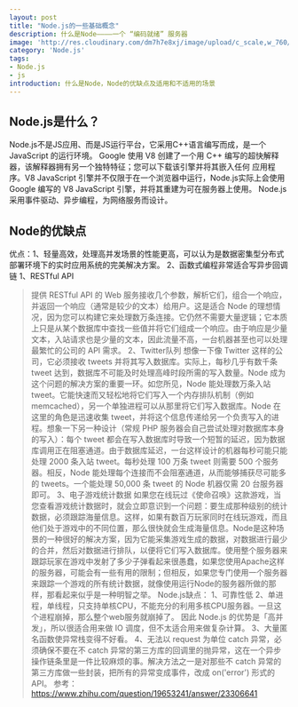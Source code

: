 ```yaml
---
layout: post
title: "Node.js的一些基础概念"
description: 什么是Node————一个 “编码就绪” 服务器
image: 'http://res.cloudinary.com/dm7h7e8xj/image/upload/c_scale,w_760/v1504807365/now-you-see-me_wtv89q.jpg'
category: 'Node.js'
tags:
- Node.js
- js
introduction: 什么是Node，Node的优缺点及适用和不适用的场景
---
```

## Node.js是什么？
Node.js不是JS应用、而是JS运行平台，它采用C++语言编写而成，是一个JavaScript 的运行环境。
Google 使用 V8 创建了一个用 C++ 编写的超快解释器，该解释器拥有另一个独特特征；您可以下载该引擎并将其嵌入任何 应用程序。V8 JavaScript 引擎并不仅限于在一个浏览器中运行，Node.js实际上会使用 Google 编写的 V8 JavaScript 引擎，并将其重建为可在服务器上使用。
Node.js采用事件驱动、异步编程，为网络服务而设计。
## Node的优缺点
优点：1、轻量高效，处理高并发场景的性能更高，可以认为是数据密集型分布式部署环境下的实时应用系统的完美解决方案。
2、函数式编程非常适合写异步回调链
1、RESTful API
>提供 RESTful API 的 Web 服务接收几个参数，解析它们，组合一个响应，并返回一个响应（通常是较少的文本）给用户。这是适合 Node 的理想情况，因为您可以构建它来处理数万条连接。它仍然不需要大量逻辑；它本质上只是从某个数据库中查找一些值并将它们组成一个响应。由于响应是少量文本，入站请求也是少量的文本，因此流量不高，一台机器甚至也可以处理最繁忙的公司的 API 需求。
2、Twitter队列
> 想像一下像 Twitter 这样的公司，它必须接收 tweets 并将其写入数据库。实际上，每秒几乎有数千条 tweet 达到，数据库不可能及时处理高峰时段所需的写入数量。Node 成为这个问题的解决方案的重要一环。如您所见，Node 能处理数万条入站 tweet。它能快速而又轻松地将它们写入一个内存排队机制（例如 memcached），另一个单独进程可以从那里将它们写入数据库。Node 在这里的角色是迅速收集 tweet，并将这个信息传递给另一个负责写入的进程。想象一下另一种设计（常规 PHP 服务器会自己尝试处理对数据库本身的写入）：每个 tweet 都会在写入数据库时导致一个短暂的延迟，因为数据库调用正在阻塞通道。由于数据库延迟，一台这样设计的机器每秒可能只能处理 2000 条入站 tweet。每秒处理 100 万条 tweet 则需要 500 个服务器。相反，Node 能处理每个连接而不会阻塞通道，从而能够捕获尽可能多的 tweets。一个能处理 50,000 条 tweet 的 Node 机器仅需 20 台服务器即可。
3、电子游戏统计数据
> 如果您在线玩过《使命召唤》这款游戏，当您查看游戏统计数据时，就会立即意识到一个问题：要生成那种级别的统计数据，必须跟踪海量信息。这样，如果有数百万玩家同时在线玩游戏，而且他们处于游戏中的不同位置，那么很快就会生成海量信息。Node是这种场景的一种很好的解决方案，因为它能采集游戏生成的数据，对数据进行最少的合并，然后对数据进行排队，以便将它们写入数据库。使用整个服务器来跟踪玩家在游戏中发射了多少子弹看起来很愚蠢，如果您使用Apache这样的服务器，可能会有一些有用的限制；但相反，如果您专门使用一个服务器来跟踪一个游戏的所有统计数据，就像使用运行Node的服务器所做的那样，那看起来似乎是一种明智之举。
Node.js缺点：
1、可靠性低
2、单进程，单线程，只支持单核CPU，不能充分的利用多核CPU服务器。一旦这个进程崩掉，那么整个web服务就崩掉了。
因此 Node.js 的优势是「高并发」，所以很适合用来做 IO 调度，但不太适合用来做复杂计算。
3、大量匿名函数使异常栈变得不好看。
4、无法以 request 为单位 catch 异常，必须确保不要在不 catch 异常的第三方库的回调里的抛异常，这在一个异步操作链条里是一件比较麻烦的事。解决方法之一是对那些不 catch 异常的第三方库做一些封装，把所有的异常变成事件，改成 on('error') 形式的 API。
参考：https://www.zhihu.com/question/19653241/answer/23306641
